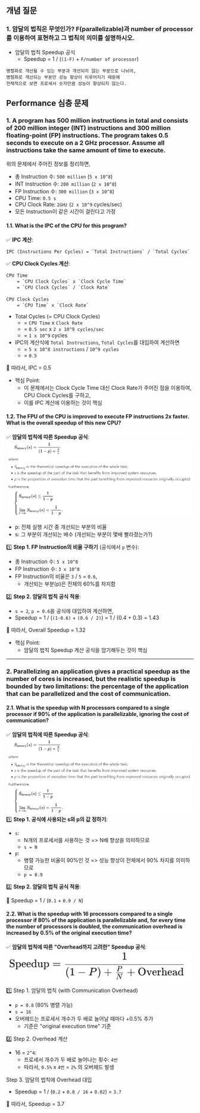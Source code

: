 ## 개념 질문

### 1. 암달의 법칙은 무엇인가? F(parallelizable)과 number of processor를 이용하여 표현하고 그 법칙의 의미를 설명하시오.
* 암달의 법칙 Speedup 공식
    * Speedup = 1 / (`(1-F)` + `F/number of processor`)
~~~
병렬화로 개선될 수 있는 부분과 개선되지 않는 부분으로 나뉘어,
병렬화로 개선되는 부분만 성능 향상이 이루어지기 때문에
전체적으로 보면 프로세서 숫자만큼 성능이 향상되지 않는다.
~~~

## Performance 심층 문제 
### 1. A program has 500 million instructions in total and consists of 200 million integer (INT) instructions and 300 million floating-point (FP) instructions. The program takes 0.5 seconds to execute on a 2 GHz processor. Assume all instructions take the same amount of time to execute.

위의 문제에서 주어진 정보를 정리하면,  
* 총 Instruction 수: `500 million` (`5 x 10^8`)
* INT Instruction 수: `200 million` (`2 x 10^8`)
* FP Instruction 수: `300 million` (`3 x 10^8`)
* CPU Time: `0.5 s`
* CPU Clock Rate: `2GHz` (`2 x 10^9` cycles/sec)
* 모든 Instruction이 같은 시간이 걸린다고 가정

#### 1.1. What is the IPC of the CPU for this program?
✅ **IPC 계산**:  
~~~
IPC (Instructions Per Cycles) = `Total Instructions` / `Total Cycles`
~~~
✅ **CPU Clock Cycles 계산**:  
~~~
CPU Time 
    = `CPU Clock Cycles` x `Clock Cycle Time` 
    = `CPU Clock Cycles` / `Clock Rate`

CPU Clock Cycles 
    = `CPU Time` x `Clock Rate`
~~~

* Total Cycles (= CPU Clock Cycles)
    * = `CPU Time` x `Clock Rate`
    * = `0.5 sec` x `2 x 10^9 cycles/sec`
    * = `1 x 10^9` cycles
* IPC의 계산식에 `Total Instructions`, `Total Cycles`를 대입하여 계산하면
    * = `5 x 10^8 instructions` / `10^9 cycles`
    * = `0.5` 

🎯 따라서, IPC = 0.5  
* 핵심 Point: 
    * 이 문제에서는 Clock Cycle Time 대신 Clock Rate가 주어진 점을 이용하여, CPU Clock Cycles를 구하고,
    * 이를 IPC 계산에 이용하는 것이 핵심

#### 1.2. The FPU of the CPU is improved to execute FP instructions 2x faster. What is the overall speedup of this new CPU?
✅ **암달의 법칙에 따른 Speedup 공식**:  
![amdahls_law](../image_files/amdahls_law.png)  
* p: 전체 실행 시간 중 개선되는 부분의 비율
* s: 그 부분이 개선되는 배수 (개선되는 부분이 몇배 빨라졌는가?)

1️⃣ **Step 1. FP Instruction의 비율 구하기** (공식에서 `p` 변수):  
* 총 Instruction 수: `5 x 10^8`
* FP Instruction 수: `3 x 10^8`
* FP Instruction의 비율은 `3` / `5` = `0.6`, 
    * 개선되는 부분(p)은 전체의 60%를 차지함

2️⃣ **Step 2. 암달의 법칙 공식 적용**:  
* `s = 2`, `p = 0.6`을 공식에 대입하여 계산하면,
* Speedup = 1 / (`(1-0.6)` + `(0.6 / 2)`) = 1 / (0.4 + 0.3) = 1.43

🎯 따라서, Overall Speedup = 1.32  
* 핵심 Point:
    * 암달의 법칙 Speedup 계산 공식을 암기해두는 것이 핵심

-----

### 2. Parallelizing an application gives a practical speedup as the number of cores is increased, but the realistic speedup is bounded by two limitations: the percentage of the application that can be parallelized and the cost of communication.

#### 2.1. What is the speedup with N processors compared to a single processor if 90% of the application is parallelizable, ignoring the cost of communication?

✅ **암달의 법칙에 따른 Speedup 공식**:  
![amdahls_law](../image_files/amdahls_law.png)    
1️⃣ **Step 1. 공식에 사용되는 s와 p의 값 정하기**:  
* `s`: 
    * N개의 프로세서를 사용하는 것 => N배 향상을 의미하므로
    * `s = N`
* `p`: 
    * 병렬 가능한 비율이 90%인 것 => 성능 향상이 전체에서 90% 차지를 의미하므로
    * `p = 0.9`

2️⃣ **Step 2. 암달의 법칙 공식 적용**:  

🎯 Speedup = 1 / (`0.1` + `0.9 / N`)

#### 2.2. What is the speedup with 16 processors compared to a single processor if 80% of the application is parallelizable and, for every time the number of processors is doubled, the communication overhead is increased by 0.5% of the original execution time?

✅ **암달의 법칙에 따른 "Overhead까지 고려한" Speedup 공식**:  
![amdahls_law_with_overhead](../image_files/amdahls_law_with_overhead.png)  

1️⃣ Step 1. 암달의 법칙 (with Communication Overhead)  
* `p = 0.8` (80% 병렬 가능)
* `s = 16`
* 오버헤드는 프로세서 개수가 두 배로 늘어날 때마다 +0.5% 추가
    * 기준은 "original execution time" 기준

2️⃣ Step 2. Overhead 계산
* 16 = `2^4`: 
    * 프로세서 개수가 두 배로 늘어나는 횟수: `4번`
    * 따라서, `0.5%` x `4번` = `2%` 의 오버헤드 발생

Step 3. 암달의 법칙에 Overhead 대입
* Speedup = 1 / (`0.2` + `0.8 / 16` + `0.02`) = `3.7`

🎯 따라서, Speedup = 3.7